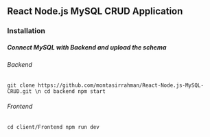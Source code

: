 ## React Node.js MySQL CRUD Application

### Installation

##### Connect MySQL with Backend and upload the schema

###### Backend
``
git clone https://github.com/montasirrahman/React-Node.js-MySQL-CRUD.git \n
cd backend
npm start
``
###### Frontend
``
cd client/Frontend
npm run dev
``

